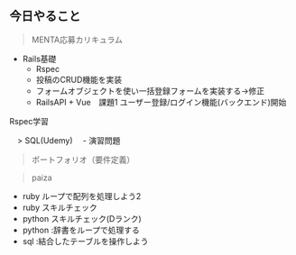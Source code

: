 ## 今日やること

> MENTA応募カリキュラム
- Rails基礎
  - Rspec
  - 投稿のCRUD機能を実装
  - フォームオブジェクトを使い一括登録フォームを実装する→修正
  - RailsAPI + Vue　課題1 ユーザー登録/ログイン機能(バックエンド)開始
  
Rspec学習

　> SQL(Udemy)
　- 演習問題


> ポートフォリオ（要件定義）


> paiza
- ruby ループで配列を処理しよう2
- ruby スキルチェック
- python スキルチェック(Dランク)
- python :辞書をループで処理する 
- sql :結合したテーブルを操作しよう 
